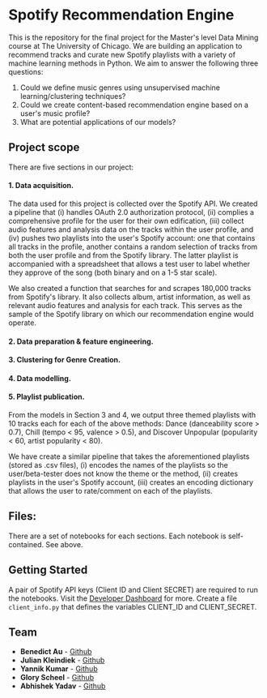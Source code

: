 # Spotify Recommendation Engine

This is the repository for the final project for the Master's level Data Mining course at The University of Chicago. We are building an application to recommend tracks and curate new Spotify playlists with a variety of machine learning methods in Python. We aim to answer the following three questions:

1. Could we define music genres using unsupervised machine learning/clustering techniques?
2. Could we create content-based recommendation engine based on a user's music profile?
3. What are potential applications of our models?

## Project scope

There are five sections in our project:

#### 1. **Data acquisition.**

 The data used for this project is collected over the Spotify API. We created a pipeline that (i) handles OAuth 2.0 authorization protocol, (ii) complies a comprehensive profile for the user for their own edification, (iii) collect audio features and analysis data on the tracks within the user profile, and (iv) pushes two playlists into the user's Spotify account: one that contains all tracks in the profile, another contains a random selection of tracks from both the user profile and from the Spotify library. The latter playlist is accompanied with a spreadsheet that allows a test user to label whether they approve of the song (both binary and on a 1-5 star scale).

 We also created a function that searches for and scrapes 180,000 tracks from Spotify's library. It also collects album, artist information, as well as relevant audio features and analysis for each track. This serves as the sample of the Spotify library on which our recommendation engine would operate.

#### 2. **Data preparation & feature engineering.**



#### 3. **Clustering for Genre Creation.**



#### 4. **Data modelling.**



#### 5. **Playlist publication.**

From the models in Section 3 and 4, we output three themed playlists with 10 tracks each for each of the above methods: Dance (danceability score > 0.7), Chill (tempo < 95, valence > 0.5), and Discover Unpopular (popularity < 60, artist popularity < 80).

We have create a similar pipeline that takes the aforementioned playlists (stored as .csv files), (i) encodes the names of the playlists so the user/beta-tester does not know the theme or the method, (ii) creates playlists in the user's Spotify account, (iii) creates an encoding dictionary that allows the user to rate/comment on each of the playlists.

## Files:

There are a set of notebooks for each sections. Each notebook is self-contained. See above.


## Getting Started

A pair of Spotify API keys (Client ID and Client SECRET) are required to run the notebooks. Visit the [Developer Dashboard](https://developer.spotify.com/dashboard/) for more. Create a file `client_info.py` that defines the variables CLIENT_ID and CLIENT_SECRET.

## Team
- **Benedict Au** - [Github](https://github.com/benedictau1993/)
- **Julian Kleindiek** - [Github](https://github.com/ju-kl)
- **Yannik Kumar** - [Github](https://github.com/yannikkumar)
- **Glory Scheel** - [Github](https://github.com/glorysch)
- **Abhishek Yadav** - [Github](https://github.com/to-abhi-yadav)
